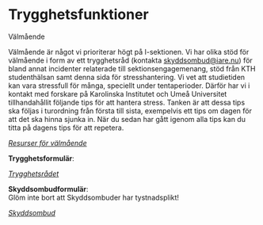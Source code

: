 # Trygghetsfunktioner
Välmående

Välmående är något vi prioriterar högt på I-sektionen. Vi har olika stöd för välmående i form av ett trygghetsråd (kontakta skyddsombud@iare.nu) för bland annat incidenter relaterade till sektionsengagemenang, stöd från KTH studenthälsan samt denna sida för stresshantering. Vi vet att studietiden kan vara stressfull för många, speciellt under tentaperioder. Därför har vi i kontakt med forskare på Karolinska Institutet och Umeå Universitet tillhandahållit följande tips för att hantera stress. Tanken är att dessa tips ska följas i turordning från första till sista, exempelvis ett tips om dagen för att det ska hinna sjunka in. När du sedan har gått igenom alla tips kan du titta på dagens tips för att repetera.

[*Resurser för välmående*](https://drive.google.com/file/d/1bdMQcFk1cjmVgjSzM-Ibv4qi1l5a201O/view)

__Trygghetsformulär__:

[*Trygghetsrådet*](https://docs.google.com/forms/d/e/1FAIpQLSfoblX_LtHPZYEc3jOn5Y-HyGiQJk_Gir4pdK9aDVL0JfkZjw/viewform)

__Skyddsombudformulär__:  
Glöm inte bort att Skyddsombuder har tystnadsplikt!

[*Skyddsombud*](https://docs.google.com/forms/d/e/1FAIpQLScmNc5y1MaOz-vk1gkn79-JDfuOCUKhcE7rqh0eyD3ZUSujzQ/viewform)

